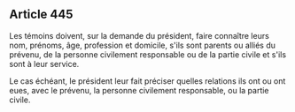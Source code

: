 Article 445
----
Les témoins doivent, sur la demande du président, faire connaître leurs nom,
prénoms, âge, profession et domicile, s'ils sont parents ou alliés du prévenu,
de la personne civilement responsable ou de la partie civile et s'ils sont à
leur service.

Le cas échéant, le président leur fait préciser quelles relations ils ont ou ont
eues, avec le prévenu, la personne civilement responsable, ou la partie civile.
